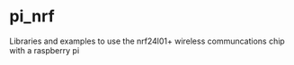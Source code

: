 pi_nrf
======

Libraries and examples to use the nrf24l01+ wireless communcations chip with a raspberry pi
